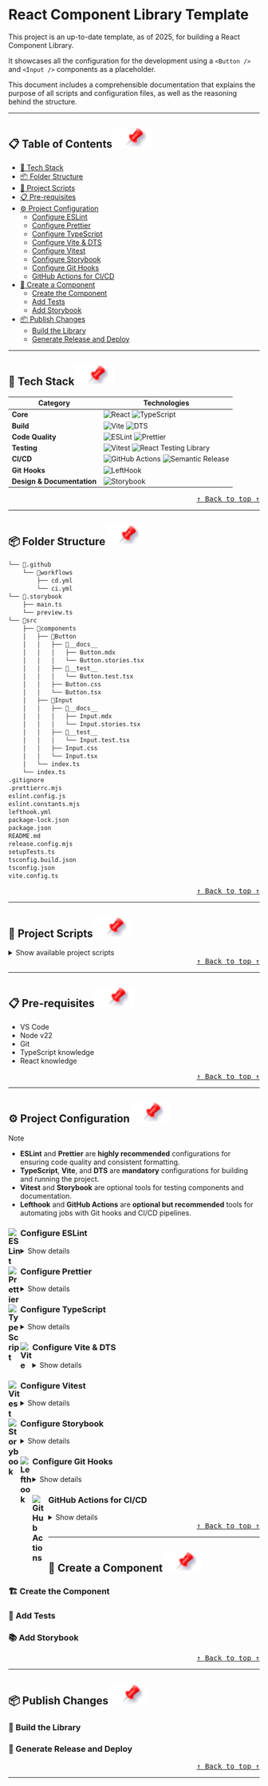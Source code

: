 # React Component Library Template

This project is an up-to-date template, as of 2025, for building a React Component Library.

It showcases all the configuration for the development using a `<Button />` and `<Input />` components as a placeholder.

This document includes a comprehensible documentation that explains the purpose of all scripts and configuration files, as well as the reasoning behind the structure.

---

## 📋 Table of Contents[![](https://raw.githubusercontent.com/aregtech/areg-sdk/master/docs/img/pin.svg)](#-table-of-contents)

- [🔧 Tech Stack](#-tech-stack)
- [📦 Folder Structure](#-folder-structure)
- [📜 Project Scripts](#-project-scripts)
- [📋 Pre-requisites](#-pre-requisites)
- [⚙️ Project Configuration](#%EF%B8%8F-project-configuration)
  - [Configure ESLint](#configure-eslint-)
  - [Configure Prettier](#configure-prettier-)
  - [Configure TypeScript](#configure-typescript-)
  - [Configure Vite & DTS](#configure-vite--dts-)
  - [Configure Vitest](#configure-vitest-)
  - [Configure Storybook](#configure-storybook-)
  - [Configure Git Hooks](#configure-git-hooks-)
  - [GitHub Actions for CI/CD](#github-actions-for-cicd-)
- [🌟 Create a Component](#-create-a-component)
  - [Create the Component](#%EF%B8%8F-create-the-component)
  - [Add Tests](#-add-tests)
  - [Add Storybook](#-add-storybook)
- [📦 Publish Changes](#-publish-changes)
  - [Build the Library](#-build-the-library)
  - [Generate Release and Deploy](#-generate-release-and-deploy)

---

## 🔧 Tech Stack[![](https://raw.githubusercontent.com/aregtech/areg-sdk/master/docs/img/pin.svg)](#-tech-stack)

| Category                   | Technologies                                                                                                                                                                                                                                                    |
| -------------------------- | --------------------------------------------------------------------------------------------------------------------------------------------------------------------------------------------------------------------------------------------------------------- |
| **Core**                   | ![React](https://img.shields.io/badge/React_19-61DAFB?style=for-the-badge&logo=react&logoColor=white) ![TypeScript](https://img.shields.io/badge/TypeScript-3178C6?style=for-the-badge&logo=typescript&logoColor=white)                                         |
| **Build**                  | ![Vite](https://img.shields.io/badge/Vite-646CFF?style=for-the-badge&logo=vite&logoColor=white) ![DTS](https://img.shields.io/badge/Vite_DTS-646CFF?style=for-the-badge)                                                                                        |
| **Code Quality**           | ![ESLint](https://img.shields.io/badge/ESLint_9-4B32C3?style=for-the-badge&logo=eslint&logoColor=white) ![Prettier](https://img.shields.io/badge/Prettier-F7B93E?style=for-the-badge&logo=prettier&logoColor=white)                                             |
| **Testing**                | ![Vitest](https://img.shields.io/badge/Vitest-6E9F18?style=for-the-badge&logo=vitest&logoColor=white) ![React Testing Library](https://img.shields.io/badge/React_Testing_Library-E33332?style=for-the-badge&logo=testinglibrary&logoColor=white)               |
| **CI/CD**                  | ![GitHub Actions](https://img.shields.io/badge/GitHub_Actions-2088FF?style=for-the-badge&logo=githubactions&logoColor=white) ![Semantic Release](https://img.shields.io/badge/Semantic_Release-494949?style=for-the-badge&logo=semanticrelease&logoColor=white) |
| **Git Hooks**              | ![LeftHook](https://img.shields.io/badge/LeftHook-FF1E1E?style=for-the-badge&logo=lefthook&logoColor=white)                                                                                                                                                     |
| **Design & Documentation** | ![Storybook](https://img.shields.io/badge/Storybook-FF4785?style=for-the-badge&logo=storybook&logoColor=white)                                                                                                                                                  |

<div align="right"><kbd><a href="#-table-of-contents">↑ Back to top ↑</a></kbd></div>

---

## 📦 Folder Structure[![](https://raw.githubusercontent.com/aregtech/areg-sdk/master/docs/img/pin.svg)](#-folder-structure)

```
└── 📁.github
    └── 📁workflows
        ├── cd.yml
        └── ci.yml
└── 📁.storybook
    ├── main.ts
    └── preview.ts
└── 📁src
    ├── 📁components
    │   ├── 📁Button
    │   │   ├── 📁__docs__
    │   │   │   ├── Button.mdx
    │   │   │   └── Button.stories.tsx
    │   │   ├── 📁__test__
    │   │   │   └── Button.test.tsx
    │   │   ├── Button.css
    │   │   └── Button.tsx
    │   ├── 📁Input
    │   │   ├── 📁__docs__
    │   │   │   ├── Input.mdx
    │   │   │   └── Input.stories.tsx
    │   │   ├── 📁__test__
    │   │   │   └── Input.test.tsx
    │   │   ├── Input.css
    │   │   └── Input.tsx
    │   └── index.ts
    └── index.ts
.gitignore
.prettierrc.mjs
eslint.config.js
eslint.constants.mjs
lefthook.yml
package-lock.json
package.json
README.md
release.config.mjs
setupTests.ts
tsconfig.build.json
tsconfig.json
vite.config.ts
```

<div align="right"><kbd><a href="#-table-of-contents">↑ Back to top ↑</a></kbd></div>

---

## 📜 Project Scripts[![](https://raw.githubusercontent.com/aregtech/areg-sdk/master/docs/img/pin.svg)](#-project-scripts)

<details>
<summary>Show available project scripts</summary>

### 🔨 Build library: `build`

```
tsc -p tsconfig.build.json && vite build
```

### 🖌️ Run Prettier: `format`

```
prettier --write --parser typescript '**/*.{ts,tsx}'
```

### 🔍 Run ESLint: `lint`

```
eslint --fix
```

### 🔍 Run ESLint without automatic fixes: `lint:no-fix`

```
eslint
```

### 🧪 Run tests: `test`

```
vitest run
```

### 🧪 Run tests and watch to rerun on code changes: `test:watch`

```
vitest
```

### 🧪 Run tests with a server GUI: `test:gui`

```
vitest --ui
```

### 📖 Run Storybook server: `storybook`

```
storybook dev -p 6006
```

### 📖 Build Storybook `storybook:build`

```
storybook build
```

</details>

<div align="right"><kbd><a href="#-table-of-contents">↑ Back to top ↑</a></kbd></div>

---

## 📋 Pre-requisites[![](https://raw.githubusercontent.com/aregtech/areg-sdk/master/docs/img/pin.svg)](#-pre-requisites)

- VS Code
- Node v22
- Git
- TypeScript knowledge
- React knowledge

<div align="right"><kbd><a href="#-table-of-contents">↑ Back to top ↑</a></kbd></div>

---

## ⚙️ Project Configuration[![](https://raw.githubusercontent.com/aregtech/areg-sdk/master/docs/img/pin.svg)](#%EF%B8%8F-project-configuration)

> [!NOTE]
>
> - **ESLint** and **Prettier** are **highly recommended** configurations for ensuring code quality and consistent formatting.
> - **TypeScript**, **Vite**, and **DTS** are **mandatory** configurations for building and running the project.
> - **Vitest** and **Storybook** are optional tools for testing components and documentation.
> - **Lefthook** and **GitHub Actions** are **optional but recommended** tools for automating jobs with Git hooks and CI/CD pipelines.

### Configure ESLint <img src="https://cdn.simpleicons.org/eslint/000/4B32C3" alt="ESLint" align=left width=24>

<details>
<summary>Show details</summary>

</details>

### Configure Prettier <img src="https://cdn.simpleicons.org/prettier/000/F7B93E" alt="Prettier" align=left width=24>

<details>
<summary>Show details</summary>

</details>

### Configure TypeScript <img src="https://cdn.simpleicons.org/typescript/000/3178C6" alt="TypeScript" align=left width=24>

<details>
<summary>Show details</summary>

</details>

### Configure Vite & DTS <img src="https://cdn.simpleicons.org/vite/000/646CFF" alt="Vite" align=left width=24>

<details>
<summary>Show details</summary>

</details>

### Configure Vitest <img src="https://cdn.simpleicons.org/vitest/000/6E9F18" alt="Vitest" align=left width=24>

<details>
<summary>Show details</summary>

</details>

### Configure Storybook <img src="https://cdn.simpleicons.org/storybook/000/FF4785" alt="Storybook" align=left width=24>

<details>
<summary>Show details</summary>

</details>

### Configure Git Hooks <img src="https://cdn.simpleicons.org/lefthook/000/FF1E1E" alt="Lefthook" align=left width=24>

<details>
<summary>Show details</summary>

</details>

### GitHub Actions for CI/CD <img style="margin-right: 8px;" src="https://cdn.simpleicons.org/githubactions/000/2088FF" alt="GitHub Actions" align=left width=24>

<details>
<summary>Show details</summary>

- GitHub Workflows
- Semantic Release

</details>

<div align="right"><kbd><a href="#-table-of-contents">↑ Back to top ↑</a></kbd></div>

---

## 🌟 Create a Component[![](https://raw.githubusercontent.com/aregtech/areg-sdk/master/docs/img/pin.svg)](#-create-a-component)

### 🏗️ Create the Component

### 🧪 Add Tests

### 📚 Add Storybook

<div align="right"><kbd><a href="#-table-of-contents">↑ Back to top ↑</a></kbd></div>

---

## 📦 Publish Changes[![](https://raw.githubusercontent.com/aregtech/areg-sdk/master/docs/img/pin.svg)](#-publish-changes)

### 🔨 Build the Library

### 🚀 Generate Release and Deploy

<div align="right"><kbd><a href="#-table-of-contents">↑ Back to top ↑</a></kbd></div>

---
